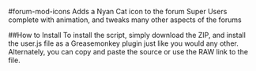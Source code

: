 #forum-mod-icons
Adds a Nyan Cat icon to the forum Super Users complete with animation, and tweaks many other aspects of the forums

##How to Install
To install the script, simply download the ZIP, and install the user.js file as a Greasemonkey plugin just like you would any other. Alternately, you can copy and paste the source or use the RAW link to the file.